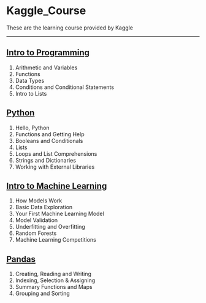 # Kaggle_Course
These are the learning course provided by Kaggle

---

## [Intro to Programming](https://github.com/OG-Matcha/Kaggle_Course/tree/main/Intro%20to%20Porgramming)
1. Arithmetic and Variables
2. Functions
3. Data Types
4. Conditions and Conditional Statements
5. Intro to Lists

## [Python](https://github.com/OG-Matcha/Kaggle_Course/tree/main/Python)
1. Hello, Python
2. Functions and Getting Help
3. Booleans and Conditionals
4. Lists
5. Loops and List Comprehensions
6. Strings and Dictionaries
7. Working with External Libraries

## [Intro to Machine Learning](https://github.com/OG-Matcha/Kaggle_Course/tree/main/Intro%20to%20Machine%20Learning)
1. How Models Work
2. Basic Data Exploration
3. Your First Machine Learning Model
4. Model Validation
5. Underfitting and Overfitting
6. Random Forests
7. Machine Learning Competitions

## [Pandas](https://github.com/OG-Matcha/Kaggle_Course/tree/main/Pandas)
1. Creating, Reading and Writing
2. Indexing, Selection & Assigning
3. Summary Functions and Maps
4. Grouping and Sorting
